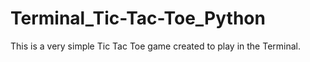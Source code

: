 # Terminal_Tic-Tac-Toe_Python
This is a very simple Tic Tac Toe game created to play in the Terminal.

